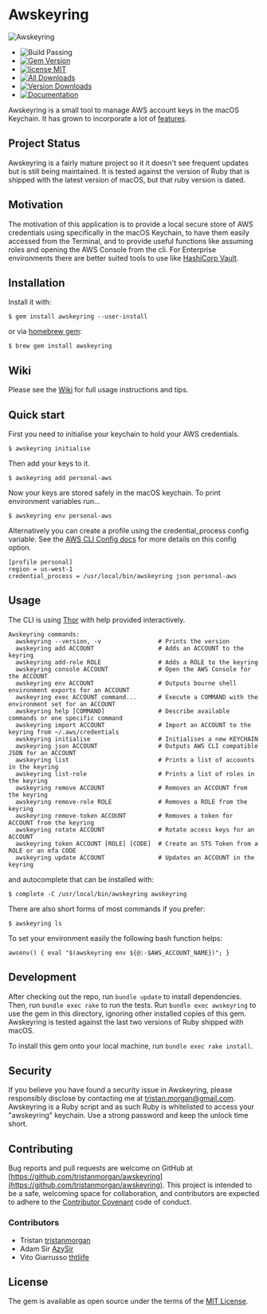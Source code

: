 # Awskeyring

![Awskeyring](https://raw.githubusercontent.com/tristanmorgan/awskeyring/main/awskeyring-144.png)

* ![Build Passing](https://github.com/tristanmorgan/awskeyring/actions/workflows/ruby.yml/badge.svg)
* [![Gem Version](https://img.shields.io/gem/v/awskeyring)](https://badge.fury.io/rb/awskeyring)
* [![license MIT](https://img.shields.io/badge/license-MIT-brightgreen.svg)](https://opensource.org/licenses/MIT)
* [![All Downloads](https://img.shields.io/gem/dt/awskeyring)](https://rubygems.org/gems/awskeyring)
* [![Version Downloads](https://img.shields.io/gem/dtv/awskeyring)](https://rubygems.org/gems/awskeyring)
* [![Documentation](https://img.shields.io/badge/yard-docs-brightgreen.svg)](https://www.rubydoc.info/gems/awskeyring)

Awskeyring is a small tool to manage AWS account keys in the macOS Keychain. It has
grown to incorporate a lot of [features](https://github.com/tristanmorgan/awskeyring/wiki/Awskeyring-features).

## Project Status

Awskeyring is a fairly mature project so it it doesn't see frequent updates but is still being maintained.
It is tested against the version of Ruby that is shipped with the latest version of macOS, but that ruby version is dated.

## Motivation

The motivation of this application is to provide a local secure store of AWS
credentials using specifically in the macOS Keychain, to have them easily accessed
from the Terminal, and to provide useful functions like assuming roles and opening
the AWS Console from the cli.
For Enterprise environments there are better suited tools to use
like [HashiCorp Vault](https://vaultproject.io/).

## Installation

Install it with:

    $ gem install awskeyring --user-install

or via [homebrew gem](https://github.com/sportngin/brew-gem):

    $ brew gem install awskeyring

## Wiki

Please see the [Wiki](https://github.com/tristanmorgan/awskeyring/wiki) for full usage instructions and tips.

## Quick start

First you need to initialise your keychain to hold your AWS credentials.

    $ awskeyring initialise

Then add your keys to it.

    $ awskeyring add personal-aws

Now your keys are stored safely in the macOS keychain. To print environment variables run...

    $ awskeyring env personal-aws

Alternatively you can create a profile using the credential_process config variable. See the
[AWS CLI Config docs](https://docs.aws.amazon.com/cli/latest/topic/config-vars.html#cli-aws-help-config-vars) for
more details on this config option.

    [profile personal]
    region = us-west-1
    credential_process = /usr/local/bin/awskeyring json personal-aws

## Usage

The CLI is using [Thor](http://whatisthor.com) with help provided interactively.

    Awskeyring commands:
      awskeyring --version, -v                # Prints the version
      awskeyring add ACCOUNT                  # Adds an ACCOUNT to the keyring
      awskeyring add-role ROLE                # Adds a ROLE to the keyring
      awskeyring console ACCOUNT              # Open the AWS Console for the ACCOUNT
      awskeyring env ACCOUNT                  # Outputs bourne shell environment exports for an ACCOUNT
      awskeyring exec ACCOUNT command...      # Execute a COMMAND with the environment set for an ACCOUNT
      awskeyring help [COMMAND]               # Describe available commands or one specific command
      awskeyring import ACCOUNT               # Import an ACCOUNT to the keyring from ~/.aws/credentials
      awskeyring initialise                   # Initialises a new KEYCHAIN
      awskeyring json ACCOUNT                 # Outputs AWS CLI compatible JSON for an ACCOUNT
      awskeyring list                         # Prints a list of accounts in the keyring
      awskeyring list-role                    # Prints a list of roles in the keyring
      awskeyring remove ACCOUNT               # Removes an ACCOUNT from the keyring
      awskeyring remove-role ROLE             # Removes a ROLE from the keyring
      awskeyring remove-token ACCOUNT         # Removes a token for ACCOUNT from the keyring
      awskeyring rotate ACCOUNT               # Rotate access keys for an ACCOUNT
      awskeyring token ACCOUNT [ROLE] [CODE]  # Create an STS Token from a ROLE or an mfa CODE
      awskeyring update ACCOUNT               # Updates an ACCOUNT in the keyring

and autocomplete that can be installed with:

    $ complete -C /usr/local/bin/awskeyring awskeyring

There are also short forms of most commands if you prefer:

    $ awskeyring ls

To set your environment easily the following bash function helps:

    awsenv() { eval "$(awskeyring env ${@:-$AWS_ACCOUNT_NAME})"; }

## Development

After checking out the repo, run `bundle update` to install dependencies. Then, run `bundle exec rake` to run the
tests. Run `bundle exec awskeyring` to use the gem in this directory, ignoring other installed copies of this gem.
Awskeyring is tested against the last two versions of Ruby shipped with macOS.

To install this gem onto your local machine, run `bundle exec rake install`.

## Security

If you believe you have found a security issue in Awskeyring, please responsibly disclose by contacting me at
[tristan.morgan@gmail.com](mailto:tristan.morgan@gmail.com). Awskeyring is a Ruby script and as such Ruby is whitelisted
to access your "awskeyring" keychain. Use a strong password and keep the unlock time short.

## Contributing

Bug reports and pull requests are welcome on GitHub at [https://github.com/tristanmorgan/awskeyring](https://github.com/tristanmorgan/awskeyring).
This project is intended to be a safe, welcoming space for collaboration, and contributors are expected to adhere to
the [Contributor Covenant](https://contributor-covenant.org) code of conduct.

### Contributors

* Tristan [tristanmorgan](https://github.com/tristanmorgan)
* Adam Sir [AzySir](https://github.com/AzySir)
* Vito Giarrusso [thtliife](https://github.com/thtliife)

## License

The gem is available as open source under the terms of the [MIT License](https://opensource.org/licenses/MIT).

